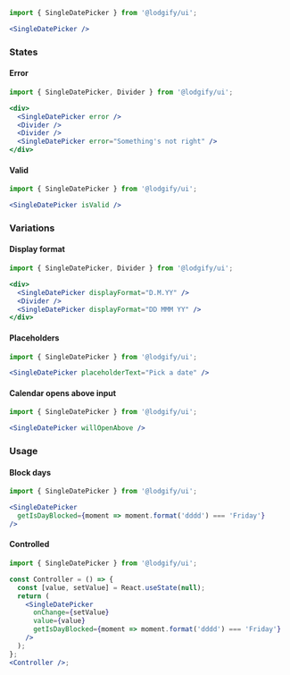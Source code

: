 ```jsx
import { SingleDatePicker } from '@lodgify/ui';

<SingleDatePicker />
```

### States

#### Error

```jsx
import { SingleDatePicker, Divider } from '@lodgify/ui';

<div>
  <SingleDatePicker error />
  <Divider />
  <Divider />
  <SingleDatePicker error="Something's not right" />
</div>
```

#### Valid

```jsx
import { SingleDatePicker } from '@lodgify/ui';

<SingleDatePicker isValid />
```

### Variations

#### Display format

```jsx
import { SingleDatePicker, Divider } from '@lodgify/ui';

<div>
  <SingleDatePicker displayFormat="D.M.YY" />
  <Divider />
  <SingleDatePicker displayFormat="DD MMM YY" />
</div>
```

#### Placeholders

```jsx
import { SingleDatePicker } from '@lodgify/ui';

<SingleDatePicker placeholderText="Pick a date" />
```

#### Calendar opens above input

```jsx
import { SingleDatePicker } from '@lodgify/ui';

<SingleDatePicker willOpenAbove />
```

### Usage

#### Block days

```jsx
import { SingleDatePicker } from '@lodgify/ui';

<SingleDatePicker
  getIsDayBlocked={moment => moment.format('dddd') === 'Friday'}
/>
```

#### Controlled

```jsx
import { SingleDatePicker } from '@lodgify/ui';

const Controller = () => {
  const [value, setValue] = React.useState(null);
  return (
    <SingleDatePicker
      onChange={setValue}
      value={value}
      getIsDayBlocked={moment => moment.format('dddd') === 'Friday'}
    />
  );
};
<Controller />;
```
